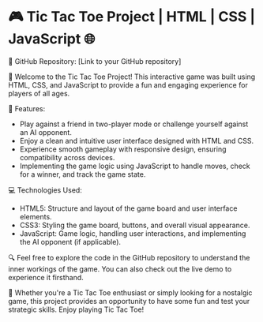 <h1>🎮 Tic Tac Toe Project | HTML | CSS | JavaScript 🌐</h1>
🔗 GitHub Repository: [Link to your GitHub repository]

👋 Welcome to the Tic Tac Toe Project! This interactive game was built using HTML, CSS, and JavaScript to provide a fun and engaging experience for players of all ages.

🚀 Features:
- Play against a friend in two-player mode or challenge yourself against an AI opponent.
- Enjoy a clean and intuitive user interface designed with HTML and CSS.
- Experience smooth gameplay with responsive design, ensuring compatibility across devices.
- Implementing the game logic using JavaScript to handle moves, check for a winner, and track the game state.

💻 Technologies Used:
- HTML5: Structure and layout of the game board and user interface elements.
- CSS3: Styling the game board, buttons, and overall visual appearance.
- JavaScript: Game logic, handling user interactions, and implementing the AI opponent (if applicable).

🔍 Feel free to explore the code in the GitHub repository to understand the inner workings of the game. You can also check out the live demo to experience it firsthand.

🌟 Whether you're a Tic Tac Toe enthusiast or simply looking for a nostalgic game, this project provides an opportunity to have some fun and test your strategic skills. Enjoy playing Tic Tac Toe!


